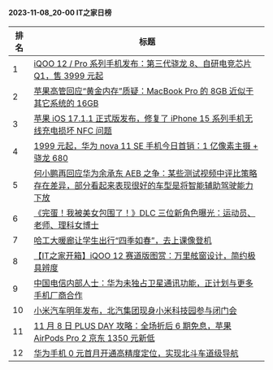 #### 2023-11-08_20-00  IT之家日榜

| 排名 | 标题|
| --- | ---|
| 1 | [iQOO 12 / Pro 系列手机发布：第三代骁龙 8、自研电竞芯片 Q1，售 3999 元起](https://www.ithome.com/0/730/761.htm) |
| 2 | [苹果高管回应“黄金内存”质疑：MacBook Pro 的 8GB 近似于其它系统的 16GB](https://www.ithome.com/0/730/827.htm) |
| 3 | [苹果 iOS 17.1.1 正式版发布，修复了 iPhone 15 系列手机无线充电损坏 NFC 问题](https://www.ithome.com/0/730/804.htm) |
| 4 | [1999 元起，华为 nova 11 SE 手机今日首销：1 亿像素主摄 + 骁龙 680](https://www.ithome.com/0/730/814.htm) |
| 5 | [何小鹏再回应华为余承东 AEB 之争：某些测试视频中评比策略存在差异，部分看起来表现很好的车型是将智能辅助驾驶能力下放](https://www.ithome.com/0/730/845.htm) |
| 6 | [《完蛋！我被美女包围了！》DLC 三位新角色曝光：运动员、老师、理科女博士](https://www.ithome.com/0/730/840.htm) |
| 7 | [哈工大暖廊让学生出行“四季如春”，去上课像登机](https://www.ithome.com/0/730/799.htm) |
| 8 | [【IT之家开箱】iQOO 12 赛道版图赏：万里舷窗设计，简约极具辨度](https://www.ithome.com/0/730/781.htm) |
| 9 | [中国电信内部人士：华为未独占卫星通讯功能，正计划与更多手机厂商合作](https://www.ithome.com/0/730/900.htm) |
| 10 | [小米汽车明年发布，北汽集团现身小米科技园参与闭门会](https://www.ithome.com/0/730/880.htm) |
| 11 | [11 月 8 日 PLUS DAY 攻略：全场折后 6 期免息，苹果 AirPods Pro 2 京东 1350 元新低](https://www.ithome.com/0/730/803.htm) |
| 12 | [华为手机 0 元首月开通高精度定位，实现北斗车道级导航](https://www.ithome.com/0/730/909.htm) |

